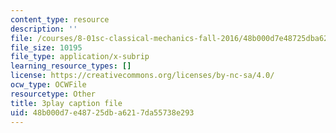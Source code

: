 ```yaml
---
content_type: resource
description: ''
file: /courses/8-01sc-classical-mechanics-fall-2016/48b000d7e48725dba6217da55738e293_O_M8asN10oQ.srt
file_size: 10195
file_type: application/x-subrip
learning_resource_types: []
license: https://creativecommons.org/licenses/by-nc-sa/4.0/
ocw_type: OCWFile
resourcetype: Other
title: 3play caption file
uid: 48b000d7-e487-25db-a621-7da55738e293
---
```

